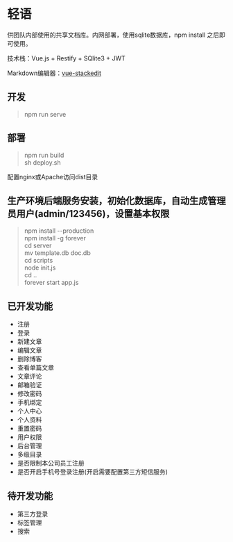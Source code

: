 # 轻语

供团队内部使用的共享文档库。内网部署，使用sqlite数据库，npm install 之后即可使用。

技术栈：Vue.js + Restify + SQlite3 + JWT

Markdown编辑器：[vue-stackedit](https://github.com/loliconer/vue-stackedit)

## 开发
> npm run serve

## 部署
> npm run build  
> sh deploy.sh

配置nginx或Apache访问dist目录

## 生产环境后端服务安装，初始化数据库，自动生成管理员用户(admin/123456)，设置基本权限
> npm install --production  
> npm install -g forever  
> cd server  
> mv template.db doc.db  
> cd scripts  
> node init.js  
> cd ..  
> forever start app.js

## 已开发功能
- 注册
- 登录
- 新建文章
- 编辑文章
- 删除博客
- 查看单篇文章
- 文章评论
- 邮箱验证
- 修改密码
- 手机绑定
- 个人中心
- 个人资料
- 重置密码
- 用户权限
- 后台管理
- 多级目录
- 是否限制本公司员工注册
- 是否开启手机号登录注册(开启需要配置第三方短信服务)

## 待开发功能
- 第三方登录
- 标签管理
- 搜索

